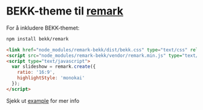 # BEKK-theme til [remark](https://github.com/gnab/remark)


For å inkludere BEKK-themet:


```bash
npm install bekk/remark
```


```html
<link href="node_modules/remark-bekk/dist/bekk.css" type="text/css" rel="stylesheet">
<script src="node_modules/remark-bekk/vendor/remark.min.js" type="text/javascript"></script>
<script type="text/javascript">
  var slideshow = remark.create({
    ratio: '16:9',
    highlightStyle: 'monokai'
  });
</script>
```

Sjekk ut [example](http://bekk.github.io/remark/example/) for mer info
